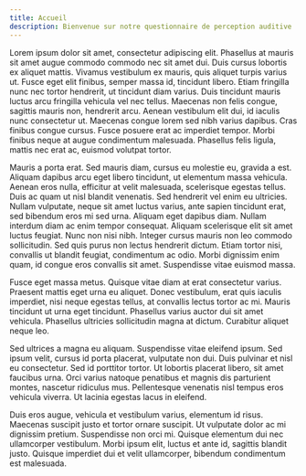 ```yaml
---
title: Accueil
description: Bienvenue sur notre questionnaire de perception auditive
---
```


Lorem ipsum dolor sit amet, consectetur adipiscing elit. Phasellus at mauris sit amet augue commodo commodo nec sit amet dui. Duis cursus lobortis ex aliquet mattis. Vivamus vestibulum ex mauris, quis aliquet turpis varius ut. Fusce eget elit finibus, semper massa id, tincidunt libero. Etiam fringilla nunc nec tortor hendrerit, ut tincidunt diam varius. Duis tincidunt mauris luctus arcu fringilla vehicula vel nec tellus. Maecenas non felis congue, sagittis mauris non, hendrerit arcu. Aenean vestibulum elit dui, id iaculis nunc consectetur ut. Maecenas congue lorem sed nibh varius dapibus. Cras finibus congue cursus. Fusce posuere erat ac imperdiet tempor. Morbi finibus neque at augue condimentum malesuada. Phasellus felis ligula, mattis nec erat ac, euismod volutpat tortor.

Mauris a porta erat. Sed mauris diam, cursus eu molestie eu, gravida a est. Aliquam dapibus arcu eget libero tincidunt, ut elementum massa vehicula. Aenean eros nulla, efficitur at velit malesuada, scelerisque egestas tellus. Duis ac quam ut nisl blandit venenatis. Sed hendrerit vel enim eu ultricies. Nullam vulputate, neque sit amet luctus varius, ante sapien tincidunt erat, sed bibendum eros mi sed urna. Aliquam eget dapibus diam. Nullam interdum diam ac enim tempor consequat. Aliquam scelerisque elit sit amet luctus feugiat. Nunc non nisi nibh. Integer cursus mauris non leo commodo sollicitudin. Sed quis purus non lectus hendrerit dictum. Etiam tortor nisi, convallis ut blandit feugiat, condimentum ac odio. Morbi dignissim enim quam, id congue eros convallis sit amet. Suspendisse vitae euismod massa.

Fusce eget massa metus. Quisque vitae diam at erat consectetur varius. Praesent mattis eget urna eu aliquet. Donec vestibulum, erat quis iaculis imperdiet, nisi neque egestas tellus, at convallis lectus tortor ac mi. Mauris tincidunt ut urna eget tincidunt. Phasellus varius auctor dui sit amet vehicula. Phasellus ultricies sollicitudin magna at dictum. Curabitur aliquet neque leo.

Sed ultrices a magna eu aliquam. Suspendisse vitae eleifend ipsum. Sed ipsum velit, cursus id porta placerat, vulputate non dui. Duis pulvinar et nisl eu consectetur. Sed id porttitor tortor. Ut lobortis placerat libero, sit amet faucibus urna. Orci varius natoque penatibus et magnis dis parturient montes, nascetur ridiculus mus. Pellentesque venenatis nisl tempus eros vehicula viverra. Ut lacinia egestas lacus in eleifend.

Duis eros augue, vehicula et vestibulum varius, elementum id risus. Maecenas suscipit justo et tortor ornare suscipit. Ut vulputate dolor ac mi dignissim pretium. Suspendisse non orci mi. Quisque elementum dui nec ullamcorper vestibulum. Morbi ipsum elit, luctus et ante id, sagittis blandit justo. Quisque imperdiet dui et velit ullamcorper, bibendum condimentum est malesuada.